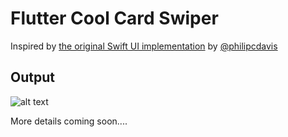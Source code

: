 # Flutter Cool Card Swiper

Inspired by [the original Swift UI implementation](https://twitter.com/philipcdavis/status/1534192823792128000) by [@philipcdavis](https://twitter.com/philipcdavis)

## Output

![alt text](https://firebasestorage.googleapis.com/v0/b/cool-card-swiper.appspot.com/o/ezgif-1-816ed067fb.gif?alt=media&token=c9369dc9-7e4c-470b-9419-030ca96e2586 "Output")

More details coming soon....